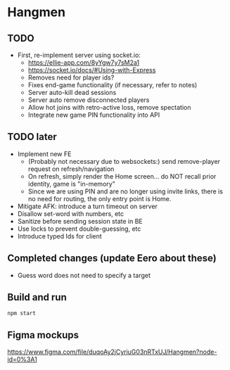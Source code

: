 # Hangmen

## TODO

- First, re-implement server using socket.io:
    - https://ellie-app.com/8yYgw7y7sM2a1
    - https://socket.io/docs/#Using-with-Express
    - Removes need for player ids?
    - Fixes end-game functionality (if necessary, refer to notes)
    - Server auto-kill dead sessions
    - Server auto remove disconnected players
    - Allow hot joins with retro-active loss, remove spectation
    - Integrate new game PIN functionality into API

## TODO later

- Implement new FE
    - (Probably not necessary due to websockets:) send remove-player request on
      refresh/navigation
    - On refresh, simply render the Home screen... do NOT recall prior identity,
      game is "in-memory"
    - Since we are using PIN and are no longer using invite links, there is no
      need for routing, the only entry point is Home.
- Mitigate AFK: introduce a turn timeout on server
- Disallow set-word with numbers, etc
- Sanitize before sending session state in BE
- Use locks to prevent double-guessing, etc
- Introduce typed Ids for client

## Completed changes (update Eero about these)

- Guess word does not need to specify a target

## Build and run

```
npm start
```

## Figma mockups

https://www.figma.com/file/duqoAy2jCyriuG03nRTxUJ/Hangmen?node-id=0%3A1

